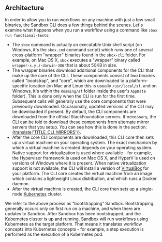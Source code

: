 ## Architecture [](#architecture)

In order to allow you to run workflows on any machine with just a few small binaries, the Sandbox CLI does a few things behind the scenes. Let's examine what happens when you run a workflow using a command like `sbox run functional-tests`:

*   The `sbox` command is actually an executable Unix shell script (on Windows, it's the `sbox.cmd` command script) which runs one of several cross-platform "wrapper" binaries found in the `sbox-cli` folder. For example, on Mac OS X, `sbox` executes a "wrapper" binary called `wrapper-x.y.z-darwin-386` that is about 50KB in size.
*   The wrapper binaries download additional components for the CLI that make up the core of the CLI. These components consist of two binaries called "bootstrap", and "core", which are downloaded to a platform-specific location (on Mac and Linux this is usually `/usr/local/sf`, and on Windows, it's within the `Roaming/sf` folder inside the user's `AppData` folder). This is done only when the CLI is run for the first time. Subsequent calls will generally use the core components that were previously downloaded. Occasionally, updated versions of the CLI may be downloaded if present. By default, the CLI components are downloaded from the official StackFoundation servers. If necessary, the CLI can be told to download these components from alternate mirror servers that you setup. You can see how this is done in the section: [{translate('TITLE_CLI_MIRRORS')}](/docs/cli#mirrors).
*   After the core CLI components are downloaded, this CLI core then sets up a virtual machine on your operating system. The exact mechanism by which a virtual machine is created depends on your operating system. Native support for virtualization is used where available - for example, the Hypervisor framework is used on Mac OS X, and HyperV is used on versions of Windows where it is present. When native virtualization support is not available, the CLI will install a version of [VirtualBox](https://www.virtualbox.org/) for your platform. The CLI core creates the virtual machine from an image which contains a lightweight Linux distribution, and which runs a Docker daemon.
*   After the virtual machine is created, the CLI core then sets up a single-node [Kubernetes](https://kubernetes.io/) cluster.

We refer to the above process as "bootstrapping" Sandbox. Bootstrapping generally occurs only on first run on a machine, and when there are updates to Sandbox. After Sandbox has been bootstrapped, and the Kubernetes cluster is up and running, Sandbox will run workflows using Kubernetes as the target platform. That means it translates workflow concepts into Kubernetes concepts - for example, a step execution is performed as the execution of a Kubernetes pod.